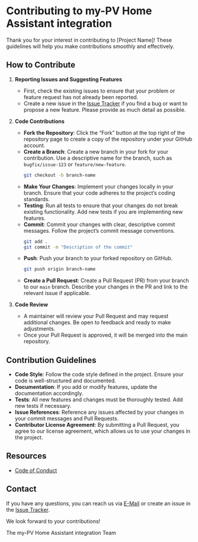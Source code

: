 # Contributing to my-PV Home Assistant integration

Thank you for your interest in contributing to [Project Name]! These guidelines will help you make contributions smoothly and effectively.

## How to Contribute

1. **Reporting Issues and Suggesting Features**
   - First, check the existing issues to ensure that your problem or feature request has not already been reported.
   - Create a new issue in the [Issue Tracker](https://github.com/EldarKarahasanovic/myPVHomeAssistant/issues) if you find a bug or want to propose a new feature. Please provide as much detail as possible.

2. **Code Contributions**
   - **Fork the Repository**: Click the “Fork” button at the top right of the repository page to create a copy of the repository under your GitHub account.
   - **Create a Branch**: Create a new branch in your fork for your contribution. Use a descriptive name for the branch, such as `bugfix/issue-123` or `feature/new-feature`.
     ```bash
     git checkout -b branch-name
     ```
   - **Make Your Changes**: Implement your changes locally in your branch. Ensure that your code adheres to the project’s coding standards.
   - **Testing**: Run all tests to ensure that your changes do not break existing functionality. Add new tests if you are implementing new features.
   - **Commit**: Commit your changes with clear, descriptive commit messages. Follow the project’s commit message conventions.
     ```bash
     git add .
     git commit -m "Description of the commit"
     ```
   - **Push**: Push your branch to your forked repository on GitHub.
     ```bash
     git push origin branch-name
     ```
   - **Create a Pull Request**: Create a Pull Request (PR) from your branch to our `main` branch. Describe your changes in the PR and link to the relevant issue if applicable.

3. **Code Review**
   - A maintainer will review your Pull Request and may request additional changes. Be open to feedback and ready to make adjustments.
   - Once your Pull Request is approved, it will be merged into the main repository.

## Contribution Guidelines

- **Code Style**: Follow the code style defined in the project. Ensure your code is well-structured and documented.
- **Documentation**: If you add or modify features, update the documentation accordingly.
- **Tests**: All new features and changes must be thoroughly tested. Add new tests if necessary.
- **Issue References**: Reference any issues affected by your changes in your commit messages and Pull Requests.
- **Contributor License Agreement**: By submitting a Pull Request, you agree to our license agreement, which allows us to use your changes in the project.

## Resources

- [Code of Conduct](https://github.com/EldarKarahasanovic/myPVHomeAssistant/blob/main/CODE_OF_CONDUCT.md)

## Contact

If you have any questions, you can reach us via [E-Mail](mailto:kerimgithub@gmail.com) or create an issue in the [Issue Tracker](https://github.com/EldarKarahasanovic/myPVHomeAssistant/issues).

We look forward to your contributions!

The my-PV Home Assistant integration Team
